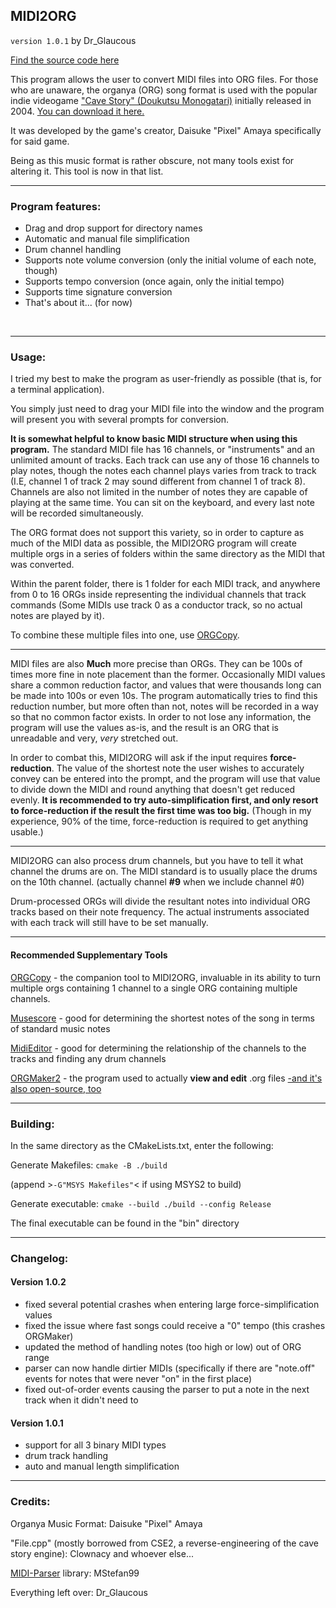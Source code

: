 ## MIDI2ORG
`version 1.0.1` by Dr_Glaucous

[Find the source code here](https://github.com/DrGlaucous/MIDI2ORG)

This program allows the user to convert MIDI files into ORG files.
For those who are unaware, the organya (ORG) song format is used with the popular indie videogame ["Cave Story" (Doukutsu Monogatari)](https://en.wikipedia.org/wiki/Cave_Story) initially released in 2004. [You can download it here.](https://www.cavestory.org/download/cave-story.php)

It was developed by the game's creator, Daisuke "Pixel" Amaya specifically for said game.

Being as this music format is rather obscure, not many tools exist for altering it. This tool is now in that list.
___

### Program features:
* Drag and drop support for directory names
* Automatic and manual file simplification
* Drum channel handling
* Supports note volume conversion (only the initial volume of each note, though)
* Supports tempo conversion (once again, only the initial tempo)
* Supports time signature conversion
* That's about it... (for now)

&nbsp;
&nbsp;
&nbsp;

___
### Usage:

I tried my best to make the program as user-friendly as possible (that is, for a terminal application).

You simply just need to drag your MIDI file into the window and the program will present you with several
prompts for conversion.

**It is somewhat helpful to know basic MIDI structure when using this program.** The standard MIDI file has 16 channels, or "instruments" and an unlimited amount of tracks. Each track can use any of those 16 channels to play notes, though the notes each channel plays varies from track to track (I.E, channel 1 of track 2 may sound different from channel 1 of track 8). Channels are also not limited in the number of notes they are capable of playing at the same time. You can sit on the keyboard, and every last note will be recorded simultaneously.

The ORG format does not support this variety, so in order to capture as much of the MIDI data as possible, the MIDI2ORG program will create multiple orgs in a series of folders within the same directory as the MIDI that was converted.

Within the parent folder, there is 1 folder for each MIDI track, and anywhere from 0 to 16 ORGs inside representing the individual channels that track commands (Some MIDIs use track 0 as a conductor track, so no actual notes are played by it).

To combine these multiple files into one, use [ORGCopy](https://github.com/DrGlaucous/ORGCopy).
___
MIDI files are also **Much** more precise than ORGs. They can be 100s of times more fine in note placement than the former. Occasionally MIDI values share a common reduction factor, and values that were thousands long can be made into 100s or even 10s. The program automatically tries to find this reduction number, but more often than not, notes will be recorded in a way so that no common factor exists. In order to not lose any information, the program will use the values as-is, and the result is an ORG that is unreadable and very, *very* stretched out.

In order to combat this, MIDI2ORG will ask if the input requires **force-reduction**. The value of the shortest note the user wishes to accurately convey can be entered into the prompt, and the program will use that value to divide down the MIDI and round anything that doesn't get reduced evenly. **It is recommended to try auto-simplification first, and only resort to force-reduction if the result the first time was too big.** (Though in my experience, 90% of the time, force-reduction is required to get anything usable.)
___
MIDI2ORG can also process drum channels, but you have to tell it what channel the drums are on. The MIDI standard is to usually place the drums on the 10th channel. (actually channel **#9** when we include channel #0)

Drum-processed ORGs will divide the resultant notes into individual ORG tracks based on their note frequency. The actual instruments associated with each track will still have to be set manually.
___
#### Recommended Supplementary Tools

[ORGCopy](https://github.com/DrGlaucous/ORGCopy) - the companion tool to MIDI2ORG, invaluable in its ability to turn multiple orgs containing 1 channel to a single ORG containing multiple channels.

[Musescore](https://musescore.org/) - good for determining the shortest notes of the song in terms of standard music notes

[MidiEditor](https://www.midieditor.org/) - good for determining the relationship of the channels to the tracks and finding any drum channels

[ORGMaker2](https://www.cavestory.org/download/music-tools.php) - the program used to actually **view and edit** .org files [-and it's also open-source, too](https://github.com/shbow/organya)

___
### Building:
In the same directory as the CMakeLists.txt, enter the following:

Generate Makefiles:
`cmake -B ./build`

(append >`-G"MSYS Makefiles"`< if using MSYS2 to build)


Generate executable:
`cmake --build ./build --config Release`

The final executable can be found in the "bin" directory

___
### Changelog:
#### Version 1.0.2
* fixed several potential crashes when entering large force-simplification values
* fixed the issue where fast songs could receive a "0" tempo (this crashes ORGMaker)
* updated the method of handling notes (too high or low) out of ORG range
* parser can now handle dirtier MIDIs (specifically if there are "note.off" events for notes that were never "on" in the first place)
* fixed out-of-order events causing the parser to put a note in the next track when it didn't need to
#### Version 1.0.1
* support for all 3 binary MIDI types
* drum track handling
* auto and manual length simplification

___
### Credits:
Organya Music Format: Daisuke "Pixel" Amaya

"File.cpp" (mostly borrowed from CSE2, a reverse-engineering of the cave story engine): Clownacy and whoever else...

[MIDI-Parser](https://github.com/MStefan99/Midi-Parser) library: MStefan99

Everything left over: Dr_Glaucous